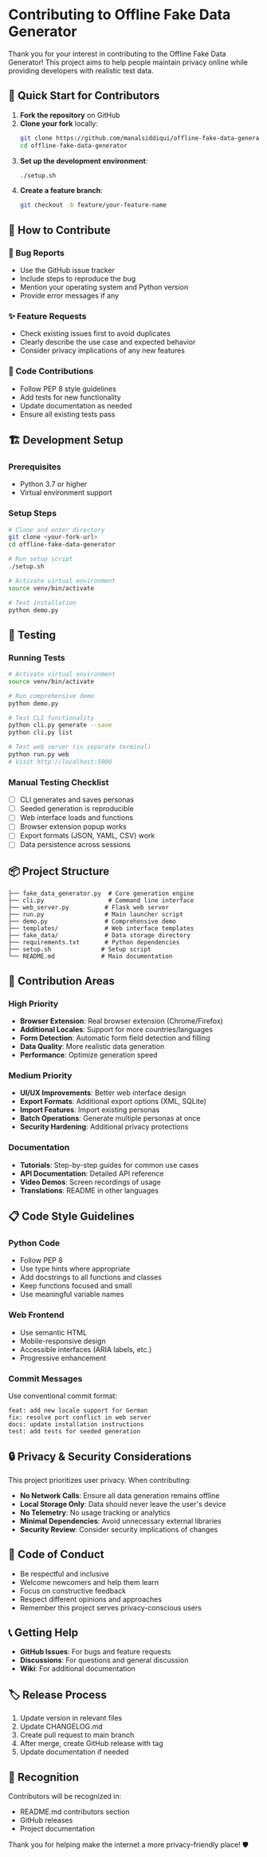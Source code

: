 # Contributing to Offline Fake Data Generator

Thank you for your interest in contributing to the Offline Fake Data Generator! This project aims to help people maintain privacy online while providing developers with realistic test data.

## 🚀 Quick Start for Contributors

1. **Fork the repository** on GitHub
2. **Clone your fork** locally:
   ```bash
   git clone https://github.com/manalsiddiqui/offline-fake-data-generator.git
   cd offline-fake-data-generator
   ```
3. **Set up the development environment**:
   ```bash
   ./setup.sh
   ```
4. **Create a feature branch**:
   ```bash
   git checkout -b feature/your-feature-name
   ```

## 📝 How to Contribute

### 🐛 Bug Reports
- Use the GitHub issue tracker
- Include steps to reproduce the bug
- Mention your operating system and Python version
- Provide error messages if any

### ✨ Feature Requests
- Check existing issues first to avoid duplicates
- Clearly describe the use case and expected behavior
- Consider privacy implications of any new features

### 🔧 Code Contributions
- Follow PEP 8 style guidelines
- Add tests for new functionality
- Update documentation as needed
- Ensure all existing tests pass

## 🏗️ Development Setup

### Prerequisites
- Python 3.7 or higher
- Virtual environment support

### Setup Steps
```bash
# Clone and enter directory
git clone <your-fork-url>
cd offline-fake-data-generator

# Run setup script
./setup.sh

# Activate virtual environment
source venv/bin/activate

# Test installation
python demo.py
```

## 🧪 Testing

### Running Tests
```bash
# Activate virtual environment
source venv/bin/activate

# Run comprehensive demo
python demo.py

# Test CLI functionality
python cli.py generate --save
python cli.py list

# Test web server (in separate terminal)
python run.py web
# Visit http://localhost:5000
```

### Manual Testing Checklist
- [ ] CLI generates and saves personas
- [ ] Seeded generation is reproducible
- [ ] Web interface loads and functions
- [ ] Browser extension popup works
- [ ] Export formats (JSON, YAML, CSV) work
- [ ] Data persistence across sessions

## 📦 Project Structure

```
├── fake_data_generator.py  # Core generation engine
├── cli.py                  # Command line interface
├── web_server.py          # Flask web server
├── run.py                 # Main launcher script
├── demo.py                # Comprehensive demo
├── templates/             # Web interface templates
├── fake_data/             # Data storage directory
├── requirements.txt       # Python dependencies
├── setup.sh              # Setup script
└── README.md             # Main documentation
```

## 🎯 Contribution Areas

### High Priority
- **Browser Extension**: Real browser extension (Chrome/Firefox)
- **Additional Locales**: Support for more countries/languages
- **Form Detection**: Automatic form field detection and filling
- **Data Quality**: More realistic data generation
- **Performance**: Optimize generation speed

### Medium Priority
- **UI/UX Improvements**: Better web interface design
- **Export Formats**: Additional export options (XML, SQLite)
- **Import Features**: Import existing personas
- **Batch Operations**: Generate multiple personas at once
- **Security Hardening**: Additional privacy protections

### Documentation
- **Tutorials**: Step-by-step guides for common use cases
- **API Documentation**: Detailed API reference
- **Video Demos**: Screen recordings of usage
- **Translations**: README in other languages

## 📋 Code Style Guidelines

### Python Code
- Follow PEP 8
- Use type hints where appropriate
- Add docstrings to all functions and classes
- Keep functions focused and small
- Use meaningful variable names

### Web Frontend
- Use semantic HTML
- Mobile-responsive design
- Accessible interfaces (ARIA labels, etc.)
- Progressive enhancement

### Commit Messages
Use conventional commit format:
```
feat: add new locale support for German
fix: resolve port conflict in web server
docs: update installation instructions
test: add tests for seeded generation
```

## 🔒 Privacy & Security Considerations

This project prioritizes user privacy. When contributing:

- **No Network Calls**: Ensure all data generation remains offline
- **Local Storage Only**: Data should never leave the user's device
- **No Telemetry**: No usage tracking or analytics
- **Minimal Dependencies**: Avoid unnecessary external libraries
- **Security Review**: Consider security implications of changes

## 🤝 Code of Conduct

- Be respectful and inclusive
- Welcome newcomers and help them learn
- Focus on constructive feedback
- Respect different opinions and approaches
- Remember this project serves privacy-conscious users

## 📞 Getting Help

- **GitHub Issues**: For bugs and feature requests
- **Discussions**: For questions and general discussion
- **Wiki**: For additional documentation

## 🏷️ Release Process

1. Update version in relevant files
2. Update CHANGELOG.md
3. Create pull request to main branch
4. After merge, create GitHub release with tag
5. Update documentation if needed

## 🎉 Recognition

Contributors will be recognized in:
- README.md contributors section
- GitHub releases
- Project documentation

Thank you for helping make the internet a more privacy-friendly place! 🛡️ 